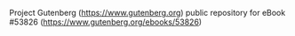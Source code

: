 Project Gutenberg (https://www.gutenberg.org) public repository for
eBook #53826 (https://www.gutenberg.org/ebooks/53826)
